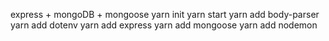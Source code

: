 express + mongoDB + mongoose
yarn init
yarn start
yarn add body-parser
yarn add dotenv
yarn add express
yarn add mongoose
yarn add nodemon

